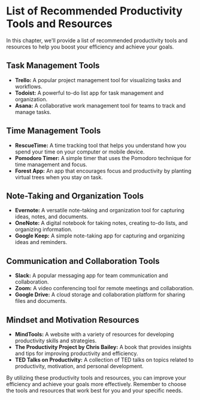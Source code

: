 # List of Recommended Productivity Tools and Resources

In this chapter, we'll provide a list of recommended productivity tools and resources to help you boost your efficiency and achieve your goals.

Task Management Tools
---------------------

* **Trello:** A popular project management tool for visualizing tasks and workflows.
* **Todoist:** A powerful to-do list app for task management and organization.
* **Asana:** A collaborative work management tool for teams to track and manage tasks.

Time Management Tools
---------------------

* **RescueTime:** A time tracking tool that helps you understand how you spend your time on your computer or mobile device.
* **Pomodoro Timer:** A simple timer that uses the Pomodoro technique for time management and focus.
* **Forest App:** An app that encourages focus and productivity by planting virtual trees when you stay on task.

Note-Taking and Organization Tools
----------------------------------

* **Evernote:** A versatile note-taking and organization tool for capturing ideas, notes, and documents.
* **OneNote:** A digital notebook for taking notes, creating to-do lists, and organizing information.
* **Google Keep:** A simple note-taking app for capturing and organizing ideas and reminders.

Communication and Collaboration Tools
-------------------------------------

* **Slack:** A popular messaging app for team communication and collaboration.
* **Zoom:** A video conferencing tool for remote meetings and collaboration.
* **Google Drive:** A cloud storage and collaboration platform for sharing files and documents.

Mindset and Motivation Resources
--------------------------------

* **MindTools:** A website with a variety of resources for developing productivity skills and strategies.
* **The Productivity Project by Chris Bailey:** A book that provides insights and tips for improving productivity and efficiency.
* **TED Talks on Productivity:** A collection of TED talks on topics related to productivity, motivation, and personal development.

By utilizing these productivity tools and resources, you can improve your efficiency and achieve your goals more effectively. Remember to choose the tools and resources that work best for you and your specific needs.
